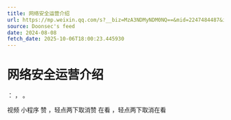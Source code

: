 ```yaml
---
title: 网络安全运营介绍
url: https://mp.weixin.qq.com/s?__biz=MzA3NDMyNDM0NQ==&mid=2247484487&idx=1&sn=282a259aa5b707c66287adb959cc619d
source: Doonsec's feed
date: 2024-08-08
fetch_date: 2025-10-06T18:00:23.445930
---
```


# 网络安全运营介绍

：
，
。

视频
小程序
赞
，轻点两下取消赞
在看
，轻点两下取消在看